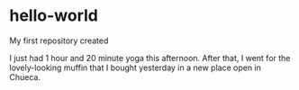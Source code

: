 # hello-world
My first repository created

I just had 1 hour and 20 minute yoga this afternoon.
After that, I went for the lovely-looking muffin that I bought yesterday in a new place open in Chueca.
